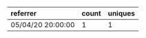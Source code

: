 | referrer          | count | uniques |
| :---------------- | :---- | :------ |
| 05/04/20 20:00:00 | 1     | 1       |